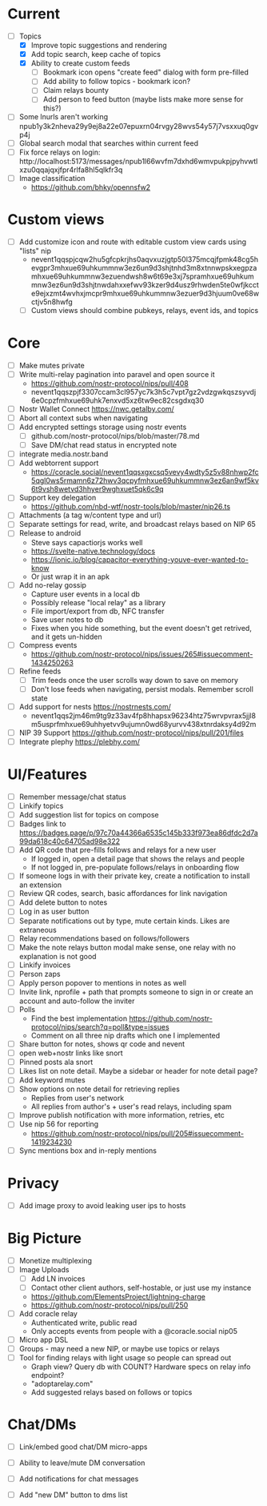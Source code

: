 # Current

- [ ] Topics
  - [x] Improve topic suggestions and rendering
  - [x] Add topic search, keep cache of topics
  - [x] Ability to create custom feeds
    - [ ] Bookmark icon opens "create feed" dialog with form pre-filled
    - [ ] Add ability to follow topics - bookmark icon?
    - [ ] Claim relays bounty
    - [ ] Add person to feed button (maybe lists make more sense for this?)
- [ ] Some lnurls aren't working npub1y3k2nheva29y9ej8a22e07epuxrn04rvgy28wvs54y57j7vsxxuq0gvp4j
- [ ] Global search modal that searches within current feed
- [ ] Fix force relays on login: http://localhost:5173/messages/npub1l66wvfm7dxhd6wmvpukpjpyhvwtlxzu0qqajqxjfpr4rlfa8hl5qlkfr3q
- [ ] Image classification
  - https://github.com/bhky/opennsfw2

# Custom views

- [ ] Add customize icon and route with editable custom view cards using "lists" nip
  - nevent1qqspjcqw2hu5gfcpkrjhs0aqvxuzjgtp50l375mcqjfpmk48cg5hevgpr3mhxue69uhkummnw3ez6un9d3shjtnhd3m8xtnnwpskxegpzamhxue69uhkummnw3ezuendwsh8w6t69e3xj7spramhxue69uhkummnw3ez6un9d3shjtnwdahxxefwv93kzer9d4usz9rhwden5te0wfjkccte9ejxzmt4wvhxjmcpr9mhxue69uhkummnw3ezuer9d3hjuum0ve68wctjv5n8hwfg
  - [ ] Custom views should combine pubkeys, relays, event ids, and topics

# Core

- [ ] Make mutes private
- [ ] Write multi-relay pagination into paravel and open source it
  - https://github.com/nostr-protocol/nips/pull/408
  - nevent1qqszpjf3307ccam3cl957yc7k3h5c7vpt7gz2vdzgwkqszsyvdj6e0cpzfmhxue69uhk7enxvd5xz6tw9ec82csgdxq30
- [ ] Nostr Wallet Connect https://nwc.getalby.com/
- [ ] Abort all context subs when navigating
- [ ] Add encrypted settings storage using nostr events
  - [ ] github.com/nostr-protocol/nips/blob/master/78.md
  - [ ] Save DM/chat read status in encrypted note
- [ ] integrate media.nostr.band
- [ ] Add webtorrent support
  - https://coracle.social/nevent1qqsxgxcsq5vevy4wdty5z5v88nhwp2fc5qgl0ws5rmamn6z72hwv3qcpyfmhxue69uhkummnw3ez6an9wf5kv6t9vsh8wetvd3hhyer9wghxuet5qk6c9q
- [ ] Support key delegation
  - https://github.com/nbd-wtf/nostr-tools/blob/master/nip26.ts
- [ ] Attachments (a tag w/content type and url)
- [ ] Separate settings for read, write, and broadcast relays based on NIP 65
- [ ] Release to android
  - Steve says capactiorjs works well
  - https://svelte-native.technology/docs
  - https://ionic.io/blog/capacitor-everything-youve-ever-wanted-to-know
  - Or just wrap it in an apk
- [ ] Add no-relay gossip
  - Capture user events in a local db
  - Possibly release "local relay" as a library
  - File import/export from db, NFC transfer
  - Save user notes to db
  - Fixes when you hide something, but the event doesn't get retrived, and it gets un-hidden
- [ ] Compress events
  - https://github.com/nostr-protocol/nips/issues/265#issuecomment-1434250263
- [ ] Refine feeds
  - [ ] Trim feeds once the user scrolls way down to save on memory
  - [ ] Don't lose feeds when navigating, persist modals. Remember scroll state
- [ ] Add support for nests https://nostrnests.com/
  - nevent1qqs2jm46m9tg9z33av4fp8hhapsx96234htz75wrvpvrax5jjl8m5usprfmhxue69uhhyetvv9ujumn0wd68yurvv438xtnrdaksy4d92m
- [ ] NIP 39 Support https://github.com/nostr-protocol/nips/pull/201/files
- [ ] Integrate plephy https://plebhy.com/

# UI/Features

- [ ] Remember message/chat status
- [ ] Linkify topics
- [ ] Add suggestion list for topics on compose
- [ ] Badges link to https://badges.page/p/97c70a44366a6535c145b333f973ea86dfdc2d7a99da618c40c64705ad98e322
- [ ] Add QR code that pre-fills follows and relays for a new user
  - If logged in, open a detail page that shows the relays and people
  - If not logged in, pre-populate follows/relays in onboarding flow
- [ ] If someone logs in with their private key, create a notification to install an extension
- [ ] Review QR codes, search, basic affordances for link navigation
- [ ] Add delete button to notes
- [ ] Log in as user button
- [ ] Separate notifications out by type, mute certain kinds. Likes are extraneous
- [ ] Relay recommendations based on follows/followers
- [ ] Make the note relays button modal make sense, one relay with no explanation is not good
- [ ] Linkify invoices
- [ ] Person zaps
- [ ] Apply person popover to mentions in notes as well
- [ ] Invite link, nprofile + path that prompts someone to sign in or create an account and auto-follow the inviter
- [ ] Polls
  - Find the best implementation https://github.com/nostr-protocol/nips/search?q=poll&type=issues
  - Comment on all three nip drafts which one I implemented
- [ ] Share button for notes, shows qr code and nevent
- [ ] open web+nostr links like snort
- [ ] Pinned posts ala snort
- [ ] Likes list on note detail. Maybe a sidebar or header for note detail page?
- [ ] Add keyword mutes
- [ ] Show options on note detail for retrieving replies
  - Replies from user's network
  - All replies from author's + user's read relays, including spam
- [ ] Improve publish notification with more information, retries, etc
- [ ] Use nip 56 for reporting
  - https://github.com/nostr-protocol/nips/pull/205#issuecomment-1419234230
- [ ] Sync mentions box and in-reply mentions

# Privacy

- [ ] Add image proxy to avoid leaking user ips to hosts

# Big Picture

- [ ] Monetize multiplexing
- [ ] Image Uploads
  - [ ] Add LN invoices
  - [ ] Contact other client authors, self-hostable, or just use my instance
  - https://github.com/ElementsProject/lightning-charge
  - https://github.com/nostr-protocol/nips/pull/250
- [ ] Add coracle relay
  - Authenticated write, public read
  - Only accepts events from people with a @coracle.social nip05
- [ ] Micro app DSL
- [ ] Groups - may need a new NIP, or maybe use topics or relays
- [ ] Tool for finding relays with light usage so people can spread out
  - Graph view? Query db with COUNT? Hardware specs on relay info endpoint?
  - "adoptarelay.com"
  - Add suggested relays based on follows or topics

# Chat/DMs

- [ ] Link/embed good chat/DM micro-apps
- [ ] Ability to leave/mute DM conversation
- [ ] Add notifications for chat messages
- [ ] Add "new DM" button to dms list


